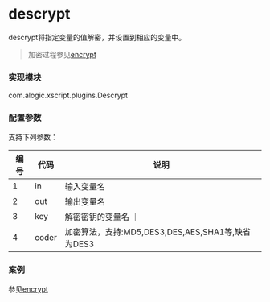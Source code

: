 descrypt
========
descrypt将指定变量的值解密，并设置到相应的变量中。

> 加密过程参见[encrypt](encrypt.md)


### 实现模块

com.alogic.xscript.plugins.Descrypt

### 配置参数

支持下列参数：

| 编号 | 代码 | 说明 |
| ---- | ---- | ---- |
| 1 | in | 输入变量名 |
| 2 | out | 输出变量名 |
| 3 | key | 解密密钥的变量名 ｜
| 4 | coder | 加密算法，支持:MD5,DES3,DES,AES,SHA1等,缺省为DES3 |

### 案例

参见[encrypt](encrypt.md)

